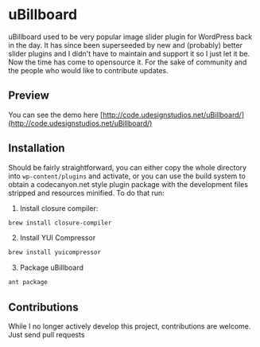 # uBillboard

uBillboard used to be very popular image slider plugin for WordPress back in the day. It has since been superseeded by new and (probably) better slider plugins and I didn't have to maintain and support it so I just let it be. Now the time has come to opensource it. For the sake of community and the people who would like to contribute updates.

## Preview

You can see the demo here [http://code.udesignstudios.net/uBillboard/](http://code.udesignstudios.net/uBillboard/)

## Installation

Should be fairly straightforward, you can either copy the whole directory into `wp-content/plugins` and activate, or you can use the build system to obtain a codecanyon.net style plugin package with the development files stripped and resources minified. To do that run:

1. Install closure compiler:

```bash
brew install closure-compiler
```

2. Install YUI Compressor

```bash
brew install yuicompressor
```

3. Package uBillboard

```bash
ant package
```

## Contributions

While I no longer actively develop this project, contributions are welcome. Just send pull requests
